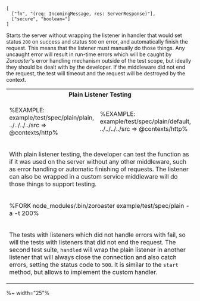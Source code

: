 ```### startPlain => Tester
[
  ["fn", "(req: IncomingMessage, res: ServerResponse)"],
  ["secure", "boolean="]
]
```

Starts the server without wrapping the listener in handler that would set status `200` on success and status `500` on error, and automatically finish the request. This means that the listener must manually do those things. Any uncaught error will result in run-time errors which will be caught by _Zoroaster_'s error handling mechanism outside of the test scope, but ideally they should be dealt with by the developer. If the middleware did not end the request, the test will timeout and the request will be destroyed by the context.

<table>
<tr><th colspan="2">Plain Listener Testing</th></tr>
<!-- block-start -->
<tr><td>

%EXAMPLE: example/test/spec/plain/plain, ../../../../src => @contexts/http%
</td>
<td>

%EXAMPLE: example/test/spec/plain/default, ../../../../src => @contexts/http%
</td></tr>
<tr><td colspan="2"><md2html>

With plain listener testing, the developer can test the function as if it was used on the server without any other middleware, such as error handling or automatic finishing of requests. The listener can also be wrapped in a custom service middleware will do those things to support testing.
</md2html></td></tr>
<!-- /block-end -->
<!-- block-start -->
<tr><td colspan="2">

%FORK node_modules/.bin/zoroaster example/test/spec/plain -a -t 200%
</td></tr>
<tr><td colspan="2"><md2html>

The tests with listeners which did not handle errors with fail, so will the tests with listeners that did not end the request. The second test suite, `handled` will wrap the plain listener in another listener that will always close the connection and also catch errors, setting the status code to `500`. It is similar to the `start` method, but allows to implement the custom handler.
</md2html></td></tr>
<!-- /block-end -->
</table>

%~ width="25"%